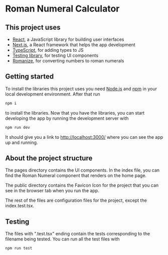 # Roman Numeral Calculator

## This project uses

- [React](https://reactjs.org/), a JavaScript library for building user interfaces
- [Next.js](https://nextjs.org/), a React framework that helps the app development
- [TypeScript](https://www.typescriptlang.org/), for adding types to JS
- [Testing library](https://testing-library.com/), for testing UI components
- [Romanize](https://github.com/jonschlinkert/romanize), for converting numbers to roman numerals

## Getting started

To install the libraries this project uses you need [Node.js](https://nodejs.org/en/) and [npm](https://docs.npmjs.com/downloading-and-installing-node-js-and-npm) in your local development environment. After that run

```bash
npm i
```

to install the libraries. Now that you have the libraries, you can start developing the app by running the development server with

```bash
npm run dev
```

It should give you a link to <http://localhost:3000/> where you can see the app up and running.

## About the project structure

The pages directory contains the UI components. In the index file, you can find the Roman Numeral component that renders on the home page.

The public directory contains the Favicon Icon for the project that you can see in the browser tab when you run the app.

The rest of the files are configuration files for the project, except the index.test.tsx.

## Testing

The files with ".test.tsx" ending contain the tests corresponding to the filename being tested. You can run all the test files with

```bash
npm run test
```

